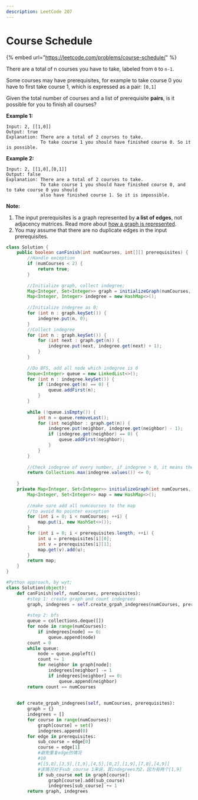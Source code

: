 ```yaml
---
description: LeetCode 207
---
```


# Course Schedule

{% embed url="https://leetcode.com/problems/course-schedule/" %}

There are a total of n courses you have to take, labeled from `0` to `n-1`.

Some courses may have prerequisites, for example to take course 0 you have to first take course 1, which is expressed as a pair: `[0,1]`

Given the total number of courses and a list of prerequisite **pairs**, is it possible for you to finish all courses?

**Example 1:**

```
Input: 2, [[1,0]] 
Output: true
Explanation: There are a total of 2 courses to take. 
             To take course 1 you should have finished course 0. So it is possible.
```

**Example 2:**

```
Input: 2, [[1,0],[0,1]]
Output: false
Explanation: There are a total of 2 courses to take. 
             To take course 1 you should have finished course 0, and to take course 0 you should
             also have finished course 1. So it is impossible.
```

**Note:**

1. The input prerequisites is a graph represented by **a list of edges**, not adjacency matrices. Read more about [how a graph is represented](https://www.khanacademy.org/computing/computer-science/algorithms/graph-representation/a/representing-graphs).
2. You may assume that there are no duplicate edges in the input prerequisites.

```java
class Solution {
    public boolean canFinish(int numCourses, int[][] prerequisites) {
        //Handle exception
        if (numCourses < 2) {
            return true;
        }
        
        //Initialize graph, collect indegree;
        Map<Integer, Set<Integer>> graph = initializeGraph(numCourses, prerequisites);
        Map<Integer, Integer> indegree = new HashMap<>();
        
        //Initialize indegree as 0;
        for (int n : graph.keySet()) {
            indegree.put(n, 0);
        }
        //Collect indegree
        for (int n : graph.keySet()) {
            for (int next : graph.get(n)) {
                indegree.put(next, indegree.get(next) + 1);
            }
        }
        
        //Do BFS, add all node which indegree is 0
        Deque<Integer> queue = new LinkedList<>();
        for (int n : indegree.keySet()) {
            if (indegree.get(n) == 0) {
                queue.addFirst(n);
            }
        }
        
        while (!queue.isEmpty()) {
            int n = queue.removeLast();
            for (int neighbor : graph.get(n)) {
                indegree.put(neighbor, indegree.get(neighbor) - 1);
                if (indegree.get(neighbor) == 0) {
                    queue.addFirst(neighbor);
                }
            }
        }
        
        //Check indegree of every number, if indegree > 0, it means there is a circle.
        return Collections.max(indegree.values()) <= 0;
        
    }
    private Map<Integer, Set<Integer>> initializeGraph(int numCourses, int[][] prerequisites) {
        Map<Integer, Set<Integer>> map = new HashMap<>();
        
        //make sure add all numcourses to the map
        //to avoid No pointer exception
        for (int i = 0; i < numCourses; ++i) {
            map.put(i, new HashSet<>());
        }
        for (int i = 0; i < prerequisites.length; ++i) {
            int u = prerequisites[i][0];
            int v = prerequisites[i][1];
            map.get(v).add(u);
        }
        return map;
    }
}
```

```python
#Python approach, by wyt;
class Solution(object):
    def canFinish(self, numCourses, prerequisites):
        #step 1: create graph and count indegrees
        graph, indegrees = self.create_grpah_indegrees(numCourses, prerequisites)
        
        #step 2: bfs
        queue = collections.deque([])
        for node in range(numCourses):
            if indegrees[node] == 0:
                queue.append(node)
        count = 0
        while queue:
            node = queue.popleft()
            count += 1
            for neighbor in graph[node]:
                indegrees[neighbor] -= 1
                if indegrees[neighbor] == 0:
                    queue.append(neighbor)
        return count == numCourses
            
        
    def create_grpah_indegrees(self, numCourses, prerequisites):
        graph = {}
        indegrees = []
        for course in range(numCourses):
            graph[course] = set()
            indegrees.append(0)
        for edge in prerequisites:
            sub_course = edge[0]
            course = edge[1]
            #避免重复edge的情况
            #10
            #[[5,8],[3,5],[1,9],[4,5],[0,2],[1,9],[7,8],[4,9]]
            #该情况对于sub_course 1来说，其indegrees为2，因为有两个[1,9]
            if sub_course not in graph[course]:
                graph[course].add(sub_course)
                indegrees[sub_course] += 1
        return graph, indegrees
```
